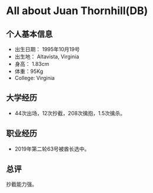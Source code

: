 # All about Juan Thornhill(DB)


## 个人基本信息
- 出生日期： 1995年10月19号
- 出生地： Altavista, Virginia
- 身高： 1.83cm
- 体重：95Kg
- College: Virginia

## 大学经历
- 44次出场，12次抄截，208次擒抱，1.5次擒杀。

## 职业经历
- 2019年第二轮63号被酋长选中。


## 总评
抄截能力强。

